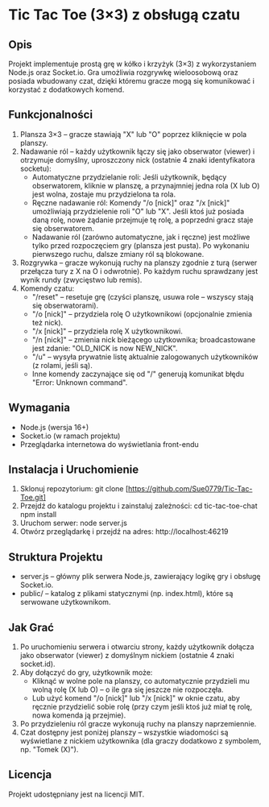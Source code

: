 Tic Tac Toe (3×3) z obsługą czatu
==================================

Opis
----
Projekt implementuje prostą grę w kółko i krzyżyk (3×3) z wykorzystaniem Node.js oraz Socket.io. Gra umożliwia rozgrywkę wieloosobową oraz posiada wbudowany czat, dzięki któremu gracze mogą się komunikować i korzystać z dodatkowych komend.

Funkcjonalności
---------------
1. Plansza 3×3 – gracze stawiają "X" lub "O" poprzez kliknięcie w pola planszy.
2. Nadawanie ról – każdy użytkownik łączy się jako obserwator (viewer) i otrzymuje domyślny, uproszczony nick (ostatnie 4 znaki identyfikatora socketu):
   - Automatyczne przydzielanie roli: Jeśli użytkownik, będący obserwatorem, kliknie w planszę, a przynajmniej jedna rola (X lub O) jest wolna, zostaje mu przydzielona ta rola.
   - Ręczne nadawanie ról: Komendy "/o [nick]" oraz "/x [nick]" umożliwiają przydzielenie roli "O" lub "X". Jeśli ktoś już posiada daną rolę, nowe żądanie przejmuje tę rolę, a poprzedni gracz staje się obserwatorem.
   - Nadawanie ról (zarówno automatyczne, jak i ręczne) jest możliwe tylko przed rozpoczęciem gry (plansza jest pusta). Po wykonaniu pierwszego ruchu, dalsze zmiany ról są blokowane.
3. Rozgrywka – gracze wykonują ruchy na planszy zgodnie z turą (serwer przełącza tury z X na O i odwrotnie). Po każdym ruchu sprawdzany jest wynik rundy (zwycięstwo lub remis).
4. Komendy czatu:
   - "/reset" – resetuje grę (czyści planszę, usuwa role – wszyscy stają się obserwatorami).
   - "/o [nick]" – przydziela rolę O użytkownikowi (opcjonalnie zmienia też nick).
   - "/x [nick]" – przydziela rolę X użytkownikowi.
   - "/n [nick]" – zmienia nick bieżącego użytkownika; broadcastowane jest zdanie: "OLD_NICK is now NEW_NICK".
   - "/u" – wysyła prywatnie listę aktualnie zalogowanych użytkowników (z rolami, jeśli są).
   - Inne komendy zaczynające się od "/" generują komunikat błędu "Error: Unknown command".
   
Wymagania
----------
- Node.js (wersja 16+)
- Socket.io (w ramach projektu)
- Przeglądarka internetowa do wyświetlania front-endu

Instalacja i Uruchomienie
-------------------------
1. Sklonuj repozytorium:
   git clone [https://github.com/Sue0779/Tic-Tac-Toe.git]
2. Przejdź do katalogu projektu i zainstaluj zależności:
   cd tic-tac-toe-chat
   npm install
3. Uruchom serwer:
   node server.js
4. Otwórz przeglądarkę i przejdź na adres:
   http://localhost:46219

Struktura Projektu
------------------
- server.js – główny plik serwera Node.js, zawierający logikę gry i obsługę Socket.io.
- public/ – katalog z plikami statycznymi (np. index.html), które są serwowane użytkownikom.

Jak Grać
--------
1. Po uruchomieniu serwera i otwarciu strony, każdy użytkownik dołącza jako obserwator (viewer) z domyślnym nickiem (ostatnie 4 znaki socket.id).
2. Aby dołączyć do gry, użytkownik może:
   - Kliknąć w wolne pole na planszy, co automatycznie przydzieli mu wolną rolę (X lub O) – o ile gra się jeszcze nie rozpoczęła.
   - Lub użyć komend "/o [nick]" lub "/x [nick]" w oknie czatu, aby ręcznie przydzielić sobie rolę (przy czym jeśli ktoś już miał tę rolę, nowa komenda ją przejmie).
3. Po przydzieleniu ról gracze wykonują ruchy na planszy naprzemiennie.
4. Czat dostępny jest poniżej planszy – wszystkie wiadomości są wyświetlane z nickiem użytkownika (dla graczy dodatkowo z symbolem, np. "Tomek (X)").

Licencja
--------
Projekt udostępniany jest na licencji MIT.
